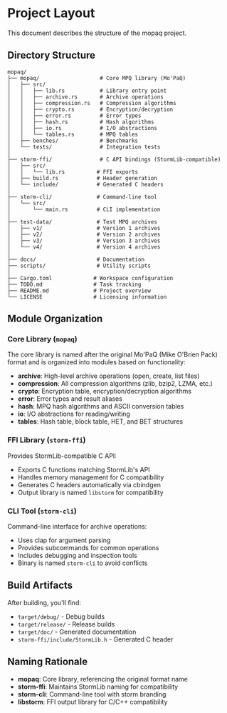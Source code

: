 # Project Layout

This document describes the structure of the mopaq project.

## Directory Structure

```
mopaq/
├── mopaq/                   # Core MPQ library (Mo'PaQ)
│   ├── src/
│   │   ├── lib.rs           # Library entry point
│   │   ├── archive.rs       # Archive operations
│   │   ├── compression.rs   # Compression algorithms
│   │   ├── crypto.rs        # Encryption/decryption
│   │   ├── error.rs         # Error types
│   │   ├── hash.rs          # Hash algorithms
│   │   ├── io.rs            # I/O abstractions
│   │   └── tables.rs        # MPQ tables
│   ├── benches/             # Benchmarks
│   └── tests/               # Integration tests
│
├── storm-ffi/               # C API bindings (StormLib-compatible)
│   ├── src/
│   │   └── lib.rs          # FFI exports
│   ├── build.rs            # Header generation
│   └── include/            # Generated C headers
│
├── storm-cli/              # Command-line tool
│   └── src/
│       └── main.rs         # CLI implementation
│
├── test-data/              # Test MPQ archives
│   ├── v1/                 # Version 1 archives
│   ├── v2/                 # Version 2 archives
│   ├── v3/                 # Version 3 archives
│   └── v4/                 # Version 4 archives
│
├── docs/                   # Documentation
├── scripts/                # Utility scripts
│
├── Cargo.toml             # Workspace configuration
├── TODO.md                # Task tracking
├── README.md              # Project overview
└── LICENSE                # Licensing information
```

## Module Organization

### Core Library (`mopaq`)

The core library is named after the original Mo'PaQ (Mike O'Brien Pack) format and is organized into modules based on functionality:

- **archive**: High-level archive operations (open, create, list files)
- **compression**: All compression algorithms (zlib, bzip2, LZMA, etc.)
- **crypto**: Encryption table, encryption/decryption algorithms
- **error**: Error types and result aliases
- **hash**: MPQ hash algorithms and ASCII conversion tables
- **io**: I/O abstractions for reading/writing
- **tables**: Hash table, block table, HET, and BET structures

### FFI Library (`storm-ffi`)

Provides StormLib-compatible C API:

- Exports C functions matching StormLib's API
- Handles memory management for C compatibility
- Generates C headers automatically via cbindgen
- Output library is named `libstorm` for compatibility

### CLI Tool (`storm-cli`)

Command-line interface for archive operations:

- Uses clap for argument parsing
- Provides subcommands for common operations
- Includes debugging and inspection tools
- Binary is named `storm-cli` to avoid conflicts

## Build Artifacts

After building, you'll find:

- `target/debug/` - Debug builds
- `target/release/` - Release builds
- `target/doc/` - Generated documentation
- `storm-ffi/include/StormLib.h` - Generated C header

## Naming Rationale

- **mopaq**: Core library, referencing the original format name
- **storm-ffi**: Maintains StormLib naming for compatibility
- **storm-cli**: Command-line tool with storm branding
- **libstorm**: FFI output library for C/C++ compatibility
